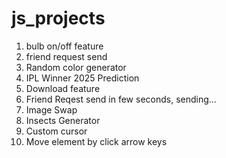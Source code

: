 # js_projects

1. bulb on/off feature
2. friend request send
3. Random color generator
4. IPL Winner 2025 Prediction
5. Download feature
6. Friend Reqest send in few seconds, sending...
7. Image Swap
8. Insects Generator
9. Custom cursor
10. Move element by click arrow keys